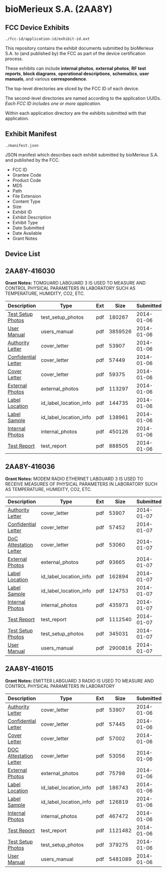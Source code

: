 # bioMerieux S.A. (2AA8Y)
## FCC Device Exhibits

```
./fcc-id/application-id/exhibit-id.ext
```

This repository contains the exhibit documents submitted by bioMerieux S.A. to (and published by) the FCC as part of the device certification process.

These exhibits can include **internal photos**, **external photos**, **RF test reports**, **block diagrams**, **operational descriptions**, **schematics**, **user manuals**, and various **correspondence**.

The top-level directories are sliced by the FCC ID of each device.

The second-level directories are named according to the application UUIDs. *Each FCC ID includes one or more application.*

Within each application directory are the exhibits submitted with that application. 

## Exhibit Manifest

```
./manifest.json
```

JSON manifest which describes each exhibit submitted by bioMerieux S.A. and published by the FCC.

- FCC ID
- Grantee Code
- Product Code
- MD5
- Path
- File Extension
- Content Type
- Size
- Exhibit ID
- Exhibit Description
- Exhibit Type
- Date Submitted
- Date Available
- Grant Notes

## Device List
## 2AA8Y-416030
**Grant Notes:** TOMGUARD LABGUARD 3 IS USED TO MEASURE AND CONTROL PHYSICAL PARAMETERS IN LABORATORY SUCH AS TEMPERATURE, HUMIDITY, CO2, ETC.

| Description | Type | Ext | Size | Submitted | Available |
| ----------- | ---- | --- | ---- | --------- | --------- |
| [Test Setup Photos](2AA8Y-416030/59c66a2b731aae2032b1989cd2ad3bbf/2158362.pdf) | test_setup_photos | pdf | 180267 | 2014-01-06 | 2014-01-06 |
| [User Manual](2AA8Y-416030/59c66a2b731aae2032b1989cd2ad3bbf/2158356.pdf) | users_manual | pdf | 3859526 | 2014-01-06 | 2014-01-06 |
| [Authority Letter](2AA8Y-416030/59c66a2b731aae2032b1989cd2ad3bbf/2158299.pdf) | cover_letter | pdf | 53907 | 2014-01-06 | 2014-01-06 |
| [Confidential Letter](2AA8Y-416030/59c66a2b731aae2032b1989cd2ad3bbf/2158354.pdf) | cover_letter | pdf | 57449 | 2014-01-06 | 2014-01-06 |
| [Cover Letter](2AA8Y-416030/59c66a2b731aae2032b1989cd2ad3bbf/2158355.pdf) | cover_letter | pdf | 59375 | 2014-01-06 | 2014-01-06 |
| [External Photos](2AA8Y-416030/59c66a2b731aae2032b1989cd2ad3bbf/2158357.pdf) | external_photos | pdf | 113297 | 2014-01-06 | 2014-01-06 |
| [Label Location](2AA8Y-416030/59c66a2b731aae2032b1989cd2ad3bbf/2158359.pdf) | id_label_location_info | pdf | 144735 | 2014-01-06 | 2014-01-06 |
| [Label Sample](2AA8Y-416030/59c66a2b731aae2032b1989cd2ad3bbf/2158360.pdf) | id_label_location_info | pdf | 138961 | 2014-01-06 | 2014-01-06 |
| [Internal Photos](2AA8Y-416030/59c66a2b731aae2032b1989cd2ad3bbf/2158358.pdf) | internal_photos | pdf | 450126 | 2014-01-06 | 2014-01-06 |
| [Test Report](2AA8Y-416030/59c66a2b731aae2032b1989cd2ad3bbf/2158361.pdf) | test_report | pdf | 888505 | 2014-01-06 | 2014-01-06 |
## 2AA8Y-416036
**Grant Notes:** MODEM RADIO ETHERNET LABGUARD 3 IS USED TO RECEIVE MEASURES OF PHYSICAL PARAMETERS IN LABORATORY SUCH AS TEMPERATURE, HUMIDITY, CO2, ETC.

| Description | Type | Ext | Size | Submitted | Available |
| ----------- | ---- | --- | ---- | --------- | --------- |
| [Authority Letter](2AA8Y-416036/5eca9c434e68f7b580bd8892eb7d11d9/2158299.pdf) | cover_letter | pdf | 53907 | 2014-01-07 | 2014-01-07 |
| [Confidential Letter](2AA8Y-416036/5eca9c434e68f7b580bd8892eb7d11d9/2159688.pdf) | cover_letter | pdf | 57452 | 2014-01-07 | 2014-01-07 |
| [DoC Attestation Letter](2AA8Y-416036/5eca9c434e68f7b580bd8892eb7d11d9/2159689.pdf) | cover_letter | pdf | 53060 | 2014-01-07 | 2014-01-07 |
| [External Photos](2AA8Y-416036/5eca9c434e68f7b580bd8892eb7d11d9/2159691.pdf) | external_photos | pdf | 93665 | 2014-01-07 | 2014-01-07 |
| [Label Location](2AA8Y-416036/5eca9c434e68f7b580bd8892eb7d11d9/2159693.pdf) | id_label_location_info | pdf | 162894 | 2014-01-07 | 2014-01-07 |
| [Label Sample](2AA8Y-416036/5eca9c434e68f7b580bd8892eb7d11d9/2159694.pdf) | id_label_location_info | pdf | 124753 | 2014-01-07 | 2014-01-07 |
| [Internal Photos](2AA8Y-416036/5eca9c434e68f7b580bd8892eb7d11d9/2159692.pdf) | internal_photos | pdf | 435973 | 2014-01-07 | 2014-01-07 |
| [Test Report](2AA8Y-416036/5eca9c434e68f7b580bd8892eb7d11d9/2159695.pdf) | test_report | pdf | 1112540 | 2014-01-07 | 2014-01-07 |
| [Test Setup Photos](2AA8Y-416036/5eca9c434e68f7b580bd8892eb7d11d9/2159696.pdf) | test_setup_photos | pdf | 345031 | 2014-01-07 | 2014-01-07 |
| [User Manual](2AA8Y-416036/5eca9c434e68f7b580bd8892eb7d11d9/2159690.pdf) | users_manual | pdf | 2900816 | 2014-01-07 | 2014-01-07 |
## 2AA8Y-416015
**Grant Notes:** EMITTER LABGUARD 3 RADIO IS USED TO MEASURE AND CONTROL PHYSICAL PARAMETERS IN LABORATORY

| Description | Type | Ext | Size | Submitted | Available |
| ----------- | ---- | --- | ---- | --------- | --------- |
| [Authority Letter](2AA8Y-416015/c1af24af583a627e06b87fe8f01a2f0f/2158299.pdf) | cover_letter | pdf | 53907 | 2014-01-06 | 2014-01-06 |
| [Confidential Letter](2AA8Y-416015/c1af24af583a627e06b87fe8f01a2f0f/2158300.pdf) | cover_letter | pdf | 57445 | 2014-01-06 | 2014-01-06 |
| [Cover Letter](2AA8Y-416015/c1af24af583a627e06b87fe8f01a2f0f/2158301.pdf) | cover_letter | pdf | 57002 | 2014-01-06 | 2014-01-06 |
| [DOC Attestation Letter](2AA8Y-416015/c1af24af583a627e06b87fe8f01a2f0f/2158302.pdf) | cover_letter | pdf | 53056 | 2014-01-06 | 2014-01-06 |
| [External Photos](2AA8Y-416015/c1af24af583a627e06b87fe8f01a2f0f/2158304.pdf) | external_photos | pdf | 75798 | 2014-01-06 | 2014-01-06 |
| [Label Location](2AA8Y-416015/c1af24af583a627e06b87fe8f01a2f0f/2158306.pdf) | id_label_location_info | pdf | 186743 | 2014-01-06 | 2014-01-06 |
| [Label Sample](2AA8Y-416015/c1af24af583a627e06b87fe8f01a2f0f/2158307.pdf) | id_label_location_info | pdf | 126819 | 2014-01-06 | 2014-01-06 |
| [Internal Photos](2AA8Y-416015/c1af24af583a627e06b87fe8f01a2f0f/2158305.pdf) | internal_photos | pdf | 467472 | 2014-01-06 | 2014-01-06 |
| [Test Report](2AA8Y-416015/c1af24af583a627e06b87fe8f01a2f0f/2158308.pdf) | test_report | pdf | 1121482 | 2014-01-06 | 2014-01-06 |
| [Test Setup Photos](2AA8Y-416015/c1af24af583a627e06b87fe8f01a2f0f/2158310.pdf) | test_setup_photos | pdf | 379275 | 2014-01-06 | 2014-01-06 |
| [User Manual](2AA8Y-416015/c1af24af583a627e06b87fe8f01a2f0f/2158303.pdf) | users_manual | pdf | 5481089 | 2014-01-06 | 2014-01-06 |
